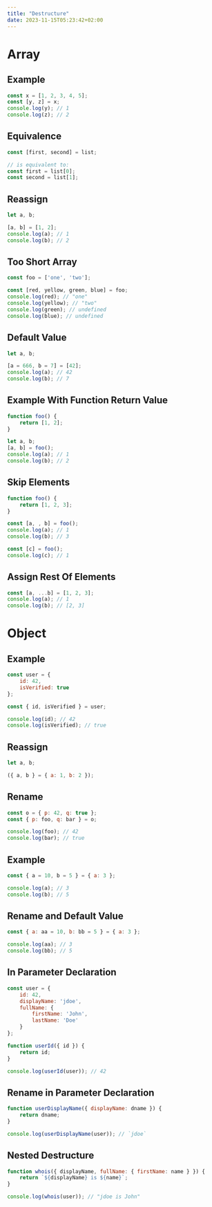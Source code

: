 ```yaml
---
title: "Destructure"
date: 2023-11-15T05:23:42+02:00
---
```


# Array

## Example

```javascript
const x = [1, 2, 3, 4, 5];
const [y, z] = x;
console.log(y); // 1
console.log(z); // 2
```

## Equivalence

```javascript
const [first, second] = list;

// is equivalent to:
const first = list[0];
const second = list[1];
```

## Reassign

```javascript
let a, b;

[a, b] = [1, 2];
console.log(a); // 1
console.log(b); // 2
```

## Too Short Array

```javascript
const foo = ['one', 'two'];

const [red, yellow, green, blue] = foo;
console.log(red); // "one"
console.log(yellow); // "two"
console.log(green); // undefined
console.log(blue); // undefined
```

## Default Value

```javascript
let a, b;

[a = 666, b = 7] = [42];
console.log(a); // 42
console.log(b); // 7
```

## Example With Function Return Value

```javascript
function foo() {
	return [1, 2];
}

let a, b;
[a, b] = foo();
console.log(a); // 1
console.log(b); // 2
```

## Skip Elements

```javascript
function foo() {
	return [1, 2, 3];
}

const [a, , b] = foo();
console.log(a); // 1
console.log(b); // 3

const [c] = foo();
console.log(c); // 1
```

## Assign Rest Of Elements

```javascript
const [a, ...b] = [1, 2, 3];
console.log(a); // 1
console.log(b); // [2, 3]
```

# Object

## Example

```javascript
const user = {
	id: 42,
	isVerified: true
};

const { id, isVerified } = user;

console.log(id); // 42
console.log(isVerified); // true
```

## Reassign

```javascript
let a, b;

({ a, b } = { a: 1, b: 2 });
```

## Rename

```javascript
const o = { p: 42, q: true };
const { p: foo, q: bar } = o;

console.log(foo); // 42
console.log(bar); // true
```

## Example

```javascript
const { a = 10, b = 5 } = { a: 3 };

console.log(a); // 3
console.log(b); // 5
```

## Rename and Default Value

```javascript
const { a: aa = 10, b: bb = 5 } = { a: 3 };

console.log(aa); // 3
console.log(bb); // 5
```

## In Parameter Declaration

```javascript
const user = {
	id: 42,
	displayName: 'jdoe',
	fullName: {
		firstName: 'John',
		lastName: 'Doe'
	}
};

function userId({ id }) {
	return id;
}

console.log(userId(user)); // 42
```

## Rename in Parameter Declaration

```javascript
function userDisplayName({ displayName: dname }) {
	return dname;
}

console.log(userDisplayName(user)); // `jdoe`
```

## Nested Destructure

```javascript
function whois({ displayName, fullName: { firstName: name } }) {
	return `${displayName} is ${name}`;
}

console.log(whois(user)); // "jdoe is John"
```
